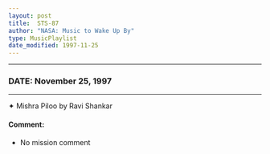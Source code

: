 ```yaml
---
layout: post
title:  STS-87
author: "NASA: Music to Wake Up By"
type: MusicPlaylist
date_modified: 1997-11-25
---
```


----
### DATE: November 25, 1997
----
✦ Mishra Piloo by Ravi Shankar

#### Comment:
* No mission comment
